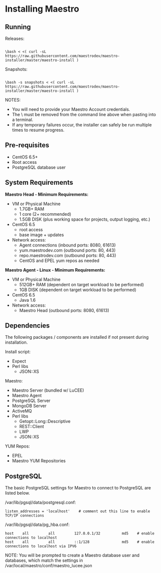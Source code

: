 Installing Maestro
==================

Running
-------

Releases:

<code>
\bash < <( curl -sL https://raw.githubusercontent.com/maestrodev/maestro-installer/master/maestro-install )
</code>

Snapshots:

<code>
\bash -s snapshots < <( curl -sL https://raw.githubusercontent.com/maestrodev/maestro-installer/master/maestro-install )
</code>

NOTES:
* You will need to provide your Maestro Account credentials.
* The \ must be removed from the command line above when pasting into a terminal.
* If any temporary failures occur, the installer can safely be run multiple times to resume progress.

Pre-requisites
--------------
* CentOS 6.5+
* Root access
* PostgreSQL database user
 
System Requirements
-------------------
**Maestro Head - Minimum Requirements:**
* VM or Physical Machine
  * 1.7GB+ RAM
  * 1 core (2+ recommended)
  * 1.5GB DISK (plus working space for projects, output logging, etc.)
* CentOS 6.5
  * root access
  * base image + updates
* Network access:
  * Agent connections (inbound ports: 8080, 61613)
  * yum.maestrodev.com (outbound ports: 80, 443)
  * repo.maestrodev.com (outbound ports: 80, 443)
  * CentOS and EPEL yum repos as needed

**Maestro Agent - Linux - Minimum Requirements:**
* VM or Physical Machine
  * 512GB+ RAM (dependent on target workload to be performed)
  * 1GB DISK (dependent on target workload to be performed)
* CentOS 6.5
  * Java 1.6
* Network access:
  * Maestro Head (outbound ports: 8080, 61613)

Dependencies
------------
The following packages / components are installed if not present during installation.

Install script:
* Expect
* Perl libs
  * JSON::XS

Maestro:
* Maestro Server (bundled w/ LuCEE)
* Maestro Agent
* PostgreSQL Server
* MongoDB Server
* ActiveMQ
* Perl libs
  * Getopt::Long::Descriptive
  * REST::Client
  * LWP
  * JSON::XS

YUM Repos:
* EPEL
* Maestro YUM Repositories

PostgreSQL
----------

The basic PostgreSQL settings for Maestro to connect to PostgreSQL are listed below.

/var/lib/pgsql/data/postgresql.conf:

    listen_addresses = 'localhost'    # comment out this line to enable TCP/IP connections

/var/lib/pgsql/data/pg_hba.conf:

    host    all         all         127.0.0.1/32          md5    # enable connections to localhost
    host    all         all         ::1/128               md5    # enable connections to localhost via IPV6


NOTE: You will be prompted to create a Maestro database user and databases, which match the settings in
/var/local/maestro/conf/maestro_lucee.json

